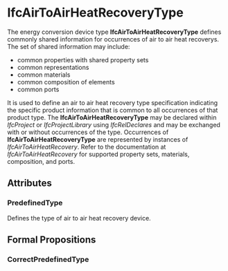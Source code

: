 # IfcAirToAirHeatRecoveryType

The energy conversion device type **IfcAirToAirHeatRecoveryType** defines commonly shared information for occurrences of air to air heat recoverys. The set of shared information may include:

* common properties with shared property sets
* common representations
* common materials
* common composition of elements
* common ports

It is used to define an air to air heat recovery type specification indicating the specific product information that is common to all occurrences of that product type. The **IfcAirToAirHeatRecoveryType** may be declared within _IfcProject_ or _IfcProjectLibrary_ using _IfcRelDeclares_ and may be exchanged with or without occurrences of the type. Occurrences of **IfcAirToAirHeatRecoveryType** are represented by instances of _IfcAirToAirHeatRecovery_. Refer to the documentation at _IfcAirToAirHeatRecovery_ for supported property sets, materials, composition, and ports.

## Attributes

### PredefinedType
Defines the type of air to air heat recovery device.

## Formal Propositions

### CorrectPredefinedType

